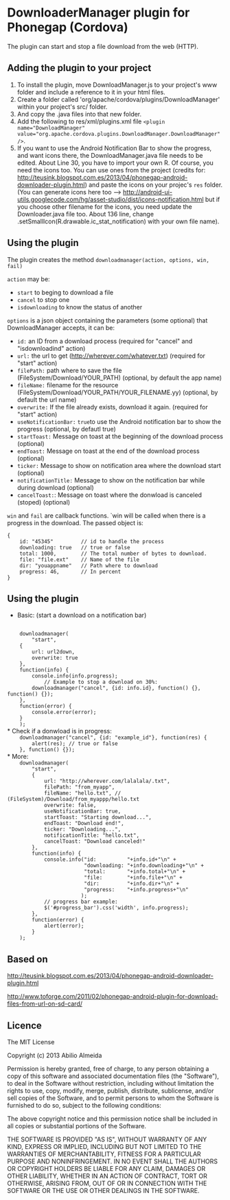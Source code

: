 # DownloaderManager plugin for Phonegap (Cordova) #

The plugin can start and stop a file download from the web (HTTP).

## Adding the plugin to your project ##

1. To install the plugin, move DownloadManager.js to your project's www folder and include a reference to it in your html files. 
2. Create a folder called 'org/apache/cordova/plugins/DownloadManager' within your project's src/ folder.
3. And copy the .java files into that new folder.
4. Add the following to res/xml/plugins.xml file `<plugin name="DownloadManager" value="org.apache.cordova.plugins.DownloadManager.DownloadManager" />`.
5. If you want to use the Android Notification Bar to show the progress, and want icons there, the DownloadManager.java file needs to be edited. About Line 30, you have to import your own R. Of course, you need the icons too. You can use ones from the project (credits for: http://teusink.blogspot.com.es/2013/04/phonegap-android-downloader-plugin.html) and paste the icons on your projec's `res` folder. (You can generate icons here too --> http://android-ui-utils.googlecode.com/hg/asset-studio/dist/icons-notification.html but if you choose other filename for the icons, you need update the Downloader.java file too. About 136 line, change .setSmallIcon(R.drawable.ic_stat_notification) with your own file name).

## Using the plugin ##

The plugin creates the method `downloadmanager(action, options, win, fail)`

`action` may be: 

* `start` to beging to download a file
* `cancel` to stop one
* `isdownloading` to know the status of another

`options` is a json object containing the parameters (some optional) that DownloadManager accepts, it can be:

* `id:` an ID from a download process (required for "cancel" and "isdownloadind" action)
* `url:` the url to get (http://wherever.com/whatever.txt) (required for "start" action)
* `filePath:` path where to save the file (FileSystem/Download/YOUR_PATH) (optional, by default the app name)
* `fileName:` filename for the resource (FileSystem/Download/YOUR_PATH/YOUR_FILENAME.yy) (optional, by default the url name)
* `overwrite:` If the file already exists, download it again. (required for "start" action)
* `useNotificationBar:` `true`to use the Android notification bar to show the progress (optional, by defautl true)
* `startToast:` Message on toast at the beginning of the download process (optional)
* `endToast:` Message on toast at the end of the download process (optional)  
* `ticker:` Message to show on notification area where the download start (optional) 
* `notificationTitle:` Message to show on the notification bar while during download (optional)
* `cancelToast:`: Message on toast where the donwload is canceled (stoped) (optional)
 
`win` and `fail` are callback functions. `win will be called when there is a progress in the download. The passed object is:

    {
    	id: "45345"			// id to handle the process
    	downloading: true 	// true or false 
    	total: 1000,      	// The total number of bytes to download.
    	file: "file.ext"  	// Name of the file
    	dir: "youappname"	// Path where to download
        progress: 46,     	// In percent
    }

## Using the plugin ##
	
* Basic: (start a download on a notification bar)
<code>
    downloadmanager(
        "start",
	{
	    url: url2down,
	    overwrite: true
	},
	function(info) {
	    console.info(info.progress);
            // Example to stop a download on 30%:
	    downloadmanager("cancel", {id: info.id}, function() {}, function() {});
	},
	function(error) {
	    console.error(error);
	}
    );
</code>
* Check if a donwload is in progress:
<code>
	downloadmanager("cancel", {id: "example_id"}, function(res) {
		alert(res); // true or false
	}, function() {});
</code>
* More:
<code>
	downloadmanager(
		"start",
		{
			url: "http://wherever.com/lalalala/.txt",
			filePath: "from_myapp",
			fileName: "hello.txt", // (FileSystem)/Download/from_myappp/hello.txt
			overwrite: false,
			useNotificationBar: true,
			startToast: "Starting download...",
			endToast: "Download end!",
			ticker: "Downloading...",
			notificationTitle: "hello.txt",
			cancelToast: "Download canceled!"
		},
		function(info) {
			console.info("id:          "+info.id+"\n" +
						 "downloading: "+info.downloading+"\n" +
						 "total:       "+info.total+"\n" +
						 "file:        "+info.file+"\n" +
						 "dir:         "+info.dir+"\n" +
						 "progress:    "+info.progress+"\n"
						);
			// progress bar example:
			$('#progress_bar').css('width', info.progress);
		},
		function(error) {
			alert(error);
		}
	);
</code>

## Based on ##

http://teusink.blogspot.com.es/2013/04/phonegap-android-downloader-plugin.html

http://www.toforge.com/2011/02/phonegap-android-plugin-for-download-files-from-url-on-sd-card/

## Licence ##

The MIT License

Copyright (c) 2013 Abilio Almeida

Permission is hereby granted, free of charge, to any person obtaining a copy of this software and associated documentation files (the "Software"), to deal in the Software without restriction, including without limitation the rights to use, copy, modify, merge, publish, distribute, sublicense, and/or sell copies of the Software, and to permit persons to whom the Software is furnished to do so, subject to the following conditions:

The above copyright notice and this permission notice shall be included in all copies or substantial portions of the Software.

THE SOFTWARE IS PROVIDED "AS IS", WITHOUT WARRANTY OF ANY KIND, EXPRESS OR IMPLIED, INCLUDING BUT NOT LIMITED TO THE WARRANTIES OF MERCHANTABILITY, FITNESS FOR A PARTICULAR PURPOSE AND NONINFRINGEMENT. IN NO EVENT SHALL THE AUTHORS OR COPYRIGHT HOLDERS BE LIABLE FOR ANY CLAIM, DAMAGES OR OTHER LIABILITY, WHETHER IN AN ACTION OF CONTRACT, TORT OR OTHERWISE, ARISING FROM, OUT OF OR IN CONNECTION WITH THE SOFTWARE OR THE USE OR OTHER DEALINGS IN THE SOFTWARE.
